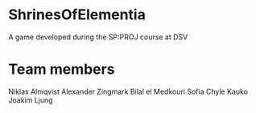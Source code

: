 # ShrinesOfElementia
A game developed during the SP:PROJ course at DSV

# Team members
Niklas Almqvist
Alexander Zingmark
Bilal el Medkouri
Sofia Chyle Kauko
Joakim Ljung

